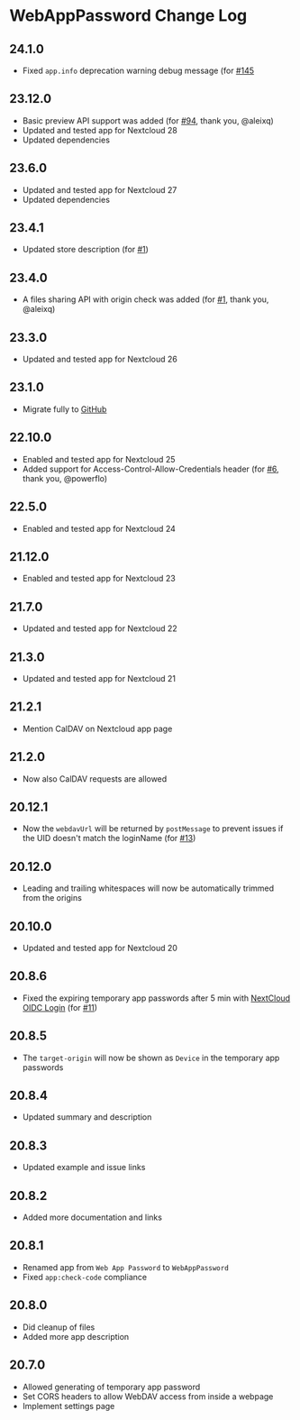 # WebAppPassword Change Log

## 24.1.0
- Fixed `app.info` deprecation warning debug message
  (for [#145](https://github.com/digital-blueprint/webapppassword/issues/145)

## 23.12.0
- Basic preview API support was added
  (for [#94](https://github.com/digital-blueprint/webapppassword/pull/94), thank you, @aleixq)
- Updated and tested app for Nextcloud 28
- Updated dependencies

## 23.6.0
- Updated and tested app for Nextcloud 27
- Updated dependencies

## 23.4.1
- Updated store description (for [#1](https://github.com/digital-blueprint/webapppassword/issues/1))

## 23.4.0
- A files sharing API with origin check was added
  (for [#1](https://github.com/digital-blueprint/webapppassword/issues/1), thank you, @aleixq)

## 23.3.0
- Updated and tested app for Nextcloud 26

## 23.1.0
- Migrate fully to [GitHub](https://github.com/digital-blueprint/webapppassword)

## 22.10.0
- Enabled and tested app for Nextcloud 25
- Added support for Access-Control-Allow-Credentials header
  (for [#6](https://github.com/digital-blueprint/webapppassword/issues/6), thank you, @powerflo)

## 22.5.0
- Enabled and tested app for Nextcloud 24

## 21.12.0
- Enabled and tested app for Nextcloud 23

## 21.7.0
- Updated and tested app for Nextcloud 22

## 21.3.0

- Updated and tested app for Nextcloud 21

## 21.2.1

- Mention CalDAV on Nextcloud app page

## 21.2.0

- Now also CalDAV requests are allowed

## 20.12.1

- Now the `webdavUrl` will be returned by `postMessage` to prevent issues if the UID doesn't match the loginName
  (for [#13](https://gitlab.tugraz.at/dbp/nextcloud/webapppassword/-/issues/13))

## 20.12.0

- Leading and trailing whitespaces will now be automatically trimmed from the origins

## 20.10.0

- Updated and tested app for Nextcloud 20

## 20.8.6

- Fixed the expiring temporary app passwords after 5 min with [NextCloud OIDC Login](https://github.com/pulsejet/nextcloud-oidc-login)
  (for [#11](https://gitlab.tugraz.at/dbp/nextcloud/webapppassword/-/issues/11))

## 20.8.5

- The `target-origin` will now be shown as `Device` in the temporary app passwords

## 20.8.4

- Updated summary and description

## 20.8.3

- Updated example and issue links

## 20.8.2

- Added more documentation and links

## 20.8.1

- Renamed app from `Web App Password` to `WebAppPassword`
- Fixed `app:check-code` compliance

## 20.8.0

- Did cleanup of files
- Added more app description

## 20.7.0

- Allowed generating of temporary app password
- Set CORS headers to allow WebDAV access from inside a webpage
- Implement settings page

